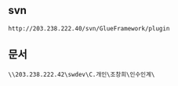 ## svn
`http://203.238.222.40/svn/GlueFramework/plugin`

## 문서
`\\203.238.222.42\swdev\C.개인\조창희\인수인계\`
